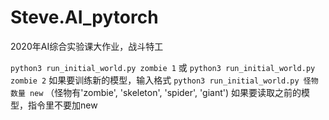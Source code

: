 # Steve.AI_pytorch
2020年AI综合实验课大作业，战斗特工


```python3 run_initial_world.py zombie 1```
或
```python3 run_initial_world.py zombie 2```
如果要训练新的模型，输入格式
```python3 run_initial_world.py 怪物 数量 new```
（怪物有'zombie', 'skeleton', 'spider', 'giant')
如果要读取之前的模型，指令里不要加new
